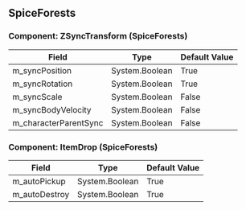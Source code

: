 ## SpiceForests

### Component: ZSyncTransform (SpiceForests)

|Field|Type|Default Value|
|---|---|---|
|m_syncPosition|System.Boolean|True|
|m_syncRotation|System.Boolean|True|
|m_syncScale|System.Boolean|False|
|m_syncBodyVelocity|System.Boolean|False|
|m_characterParentSync|System.Boolean|False|

### Component: ItemDrop (SpiceForests)

|Field|Type|Default Value|
|---|---|---|
|m_autoPickup|System.Boolean|True|
|m_autoDestroy|System.Boolean|True|


